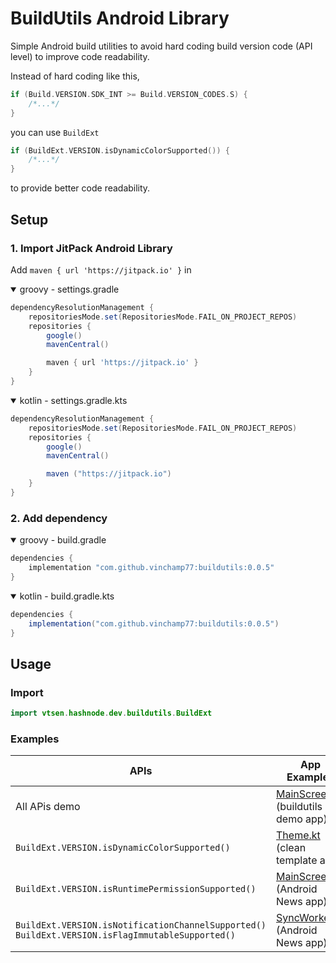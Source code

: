 # BuildUtils Android Library
Simple Android build utilities to avoid hard coding build version code (API level) to improve code readability.

Instead of hard coding like this,
```kotlin
if (Build.VERSION.SDK_INT >= Build.VERSION_CODES.S) {
    /*...*/
}
```
you can use `BuildExt`
```kotlin
if (BuildExt.VERSION.isDynamicColorSupported()) {
    /*...*/
}
```
to provide better code readability.

## Setup
### 1. Import JitPack Android Library
Add `maven { url 'https://jitpack.io' }` in
<details open>
  <summary>groovy - settings.gradle</summary>

```gradle
dependencyResolutionManagement {
    repositoriesMode.set(RepositoriesMode.FAIL_ON_PROJECT_REPOS)
    repositories {
        google()
        mavenCentral()

        maven { url 'https://jitpack.io' }
    }
}
```
</details>

<details open>
  <summary>kotlin - settings.gradle.kts</summary>

```gradle
dependencyResolutionManagement {
    repositoriesMode.set(RepositoriesMode.FAIL_ON_PROJECT_REPOS)
    repositories {
        google()
        mavenCentral()

        maven ("https://jitpack.io")
    }
}
```
</details>

### 2. Add dependency
<details open>
  <summary>groovy - build.gradle</summary>

```gradle
dependencies {
    implementation "com.github.vinchamp77:buildutils:0.0.5"
}
```
</details>
<details open>
  <summary>kotlin - build.gradle.kts</summary>

```gradle
dependencies {
    implementation("com.github.vinchamp77:buildutils:0.0.5")
}
```
</details>

## Usage
### Import
```kotlin
import vtsen.hashnode.dev.buildutils.BuildExt
```

### Examples
| APIs | App Examples |
| --- | --- |
| All APis demo | [MainScreen.kt](https://github.com/vinchamp77/buildutils/blob/master/example/src/main/java/vtsen/hashnode/dev/buildutils/example/ui/screens/MainScreen.kt) (buildutils demo app) |
| `BuildExt.VERSION.isDynamicColorSupported()`| [Theme.kt](https://github.com/vinchamp77/Demo_CleanEmptyCompose/blob/master/app/src/main/java/vtsen/hashnode/dev/newemptycomposeapp/ui/theme/Theme.kt) (clean template app) | 
| `BuildExt.VERSION.isRuntimePermissionSupported()` | [MainScreen.kt](https://github.com/vinchamp77/AndroidNews/blob/master/app/src/main/java/vtsen/hashnode/dev/androidnews/ui/main/MainScreen.kt) (Android News app)|
| `BuildExt.VERSION.isNotificationChannelSupported()`</br>`BuildExt.VERSION.isFlagImmutableSupported()` | [SyncWorker.kt](https://github.com/vinchamp77/AndroidNews/blob/master/app/src/main/java/vtsen/hashnode/dev/androidnews/app/workers/SyncWorker.kt) (Android News app) |
